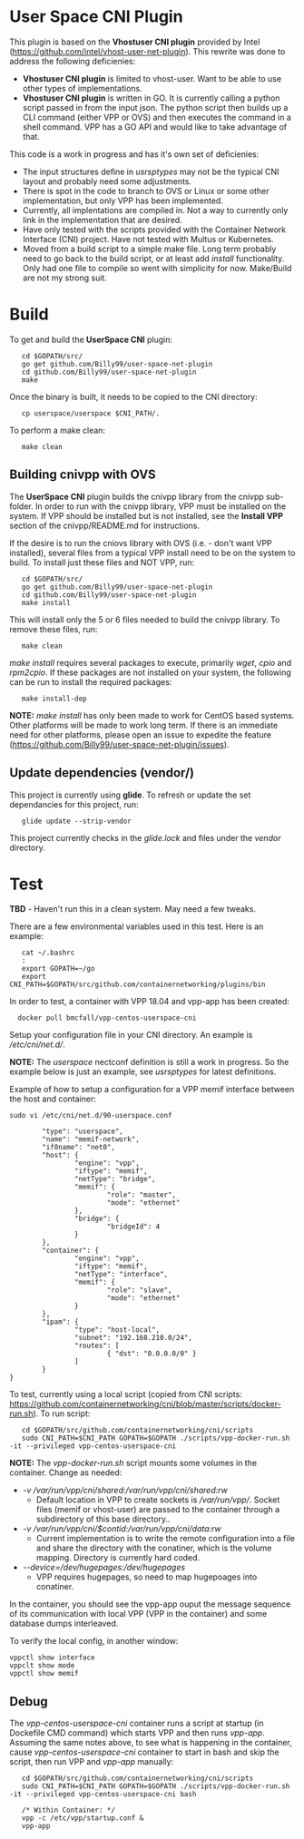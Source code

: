 # User Space CNI Plugin
This plugin is based on the **Vhostuser CNI plugin** provided by Intel
(https://github.com/intel/vhost-user-net-plugin). This rewrite was done to
address the following deficienies:
* **Vhostuser CNI plugin** is limited to vhost-user. Want to be able to use
other types of implementations.
* **Vhostuser CNI plugin** is written in GO. It is currently calling a python
script passed in from the input json. The python script then builds up a CLI
command (either VPP or OVS) and then executes the command in a shell command.
VPP has a GO API and would like to take advantage of that.

This code is a work in progress and has it's own set of deficienies:
* The input structures define in *usrsptypes* may not be the typical CNI layout
and probably need some adjustments.
* There is spot in the code to branch to OVS or Linux or some other
implementation, but only VPP has been implemented.
* Currently, all implentations are compiled in. Not a way to currently only
link in the implementation that are desired.
* Have only tested with the scripts provided with the Container Network
Interface (CNI) project. Have not tested with Multus or Kubernetes.
* Moved from a build script to a simple make file. Long term probably need
to go back to the build script, or at least add *install* functionality.
Only had one file to compile so went with simplicity for now. Make/Build
are not my strong suit.


# Build
To get and build the **UserSpace CNI** plugin:
```
   cd $GOPATH/src/
   go get github.com/Billy99/user-space-net-plugin
   cd github.com/Billy99/user-space-net-plugin
   make
```

Once the binary is built, it needs to be copied to the CNI directory:
```
   cp userspace/userspace $CNI_PATH/.
```

To perform a make clean:
```
   make clean
```

## Building cnivpp with OVS
The **UserSpace CNI** plugin builds the cnivpp library from the cnivpp
sub-folder. In order to run with the cnivpp library, VPP must be installed
on the system. If VPP should be installed but is not installed, see the
**Install VPP** section of the cnivpp/README.md for instructions.

If the desire is to run the cniovs library with OVS (i.e. - don't want
VPP installed), several files from a typical VPP install need to be on
the system to build. To install just these files and NOT VPP, run:
```
   cd $GOPATH/src/
   go get github.com/Billy99/user-space-net-plugin
   cd github.com/Billy99/user-space-net-plugin
   make install
```
This will install only the 5 or 6 files needed to build the cnivpp library.
To remove these files, run:
```
   make clean
```
*make install* requires several packages to execute, primarily *wget*,
*cpio* and *rpm2cpio*. If these packages are not installed on your system,
the following can be run to install the required packages:
```
   make install-dep
```
**NOTE:** *make install* has only been made to work for CentOS based systems.
Other platforms will be made to work long term. If there is an immediate need
for other platforms, please open an issue to expedite the feature
(https://github.com/Billy99/user-space-net-plugin/issues). 

## Update dependencies (vendor/)
This project is currently using **glide**. To refresh or update the set
dependancies for this project, run:
```
   glide update --strip-vendor
```
This project currently checks in the *glide.lock* and files under the
*vendor* directory.


# Test

**TBD** - Haven't run this in a clean system. May need a few tweaks.

There are a few environmental variables used in this test. Here is an example:
```
   cat ~/.bashrc
   :
   export GOPATH=~/go
   export CNI_PATH=$GOPATH/src/github.com/containernetworking/plugins/bin

```

In order to test, a container with VPP 18.04 and vpp-app has been created:
```
  docker pull bmcfall/vpp-centos-userspace-cni
```

Setup your configuration file in your CNI directory. An example is
*/etc/cni/net.d/*.

**NOTE:** The *userspace* nectconf definition is still a work in progress. So
the example below is just an example, see *usrsptypes* for latest definitions.

Example of how to setup a configuration for a VPP memif interface between the
host and container:
```
sudo vi /etc/cni/net.d/90-userspace.conf 

        "type": "userspace",
        "name": "memif-network",
        "if0name": "net0",
        "host": {
                "engine": "vpp",
                "iftype": "memif",
                "netType": "bridge",
                "memif": {
                        "role": "master",
                        "mode": "ethernet"
                },
                "bridge": {
                        "bridgeId": 4
                }
        },
        "container": {
                "engine": "vpp",
                "iftype": "memif",
                "netType": "interface",
                "memif": {
                        "role": "slave",
                        "mode": "ethernet"
                }
        },
        "ipam": {
                "type": "host-local",
                "subnet": "192.168.210.0/24",
                "routes": [
                        { "dst": "0.0.0.0/0" }
                ]
        }
}
```

To test, currently using a local script (copied from CNI scripts:
https://github.com/containernetworking/cni/blob/master/scripts/docker-run.sh).
To run script:
```
   cd $GOPATH/src/github.com/containernetworking/cni/scripts
   sudo CNI_PATH=$CNI_PATH GOPATH=$GOPATH ./scripts/vpp-docker-run.sh -it --privileged vpp-centos-userspace-cni
```

**NOTE:** The *vpp-docker-run.sh* script mounts some volumes in the container. Change as needed:
* *-v /var/run/vpp/cni/shared:/var/run/vpp/cni/shared:rw*
  * Default location in VPP to create sockets is */var/run/vpp/*. Socket files (memif or vhost-user)
are passed to the container through a subdirectory of this base directory..
* *-v /var/run/vpp/cni/$contid:/var/run/vpp/cni/data:rw*
  * Current implementation is to write the remote configuration into a file and share the directory
with the conatiner, which is the volume mapping. Directory is currently hard coded.
* *--device=/dev/hugepages:/dev/hugepages*
  * VPP requires hugepages, so need to map hugepoages into conatiner.

In the container, you should see the vpp-app ouput the message sequence of
its communication with local VPP (VPP in the container) and some database
dumps interleaved.

To verify the local config, in another window:
```
vppctl show interface
vppclt show mode
vppctl show memif
```

## Debug
The *vpp-centos-userspace-cni* container runs a script at startup (in Dockefile CMD command) which
starts VPP and then runs *vpp-app*. Assuming the same notes above, to see what is happening in the container,
cause *vpp-centos-userspace-cni* container to start in bash and skip the script, then run VPP and *vpp-app* manually: 
```
   cd $GOPATH/src/github.com/containernetworking/cni/scripts
   sudo CNI_PATH=$CNI_PATH GOPATH=$GOPATH ./scripts/vpp-docker-run.sh -it --privileged vpp-centos-userspace-cni bash
   
   /* Within Container: */
   vpp -c /etc/vpp/startup.conf &
   vpp-app
```


